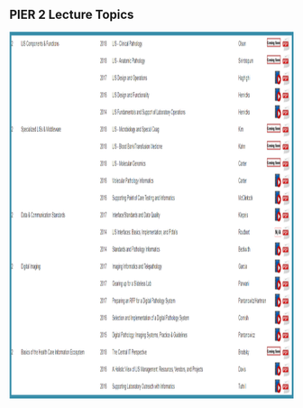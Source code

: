 
## PIER 2 Lecture Topics

<p align="center">
  <img width="1000" height="650" src="https://github.com/jongtaek-kim/Informatics-Resource-For-Pathologists/blob/master/docs/images/PIER%202.png">
</p>
